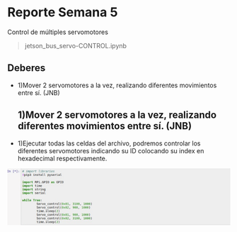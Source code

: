 
# Reporte Semana 5
Control de múltiples servomotores
> jetson_bus_servo-CONTROL.ipynb

## Deberes
- 1)Mover 2 servomotores a la vez, realizando diferentes movimientos entre sí. (JNB)

  ## 1)Mover 2 servomotores a la vez, realizando diferentes movimientos entre sí. (JNB)
- 1)Ejecutar todas las celdas del archivo, podremos controlar los diferentes servomotores indicando su ID colocando su index en hexadecimal respectivamente.

![Set Servo ID](/Bitácora/Imágenes/ServoControl.PNG)








    

    
